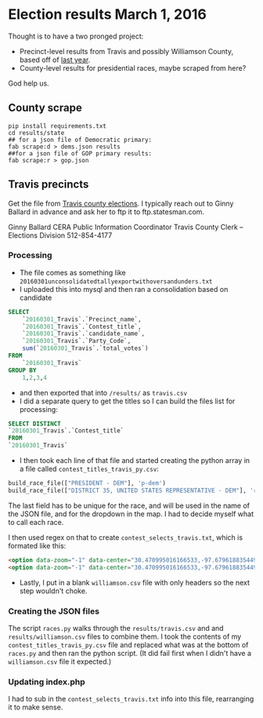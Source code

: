 Election results March 1, 2016
===============================

Thought is to have a two pronged project:

* Precinct-level results from Travis and possibly Williamson County, based off of [last year](http://projects.statesman.com/databases/election-map-20151103/).
* County-level results for presidential races, maybe scraped from here?

God help us.

## County scrape
``` shell
pip install requirements.txt
cd results/state
## for a json file of Democratic primary:
fab scrape:d > dems.json results
##for a json file of GOP primary results:
fab scrape:r > gop.json 
```

## Travis precincts

Get the file from [Travis county elections](elections@traviscoutytx.gov). I typically reach out to Ginny Ballard in advance and ask her to ftp it to ftp.statesman.com.

Ginny Ballard CERA
Public Information Coordinator
Travis County Clerk – Elections Division
512-854-4177

### Processing
* The file comes as something like `20160301unconsolidatedtallyexportwithoversandunders.txt`
* I uploaded this into mysql and then ran a consolidation based on candidate

``` sql
SELECT
    `20160301_Travis`.`Precinct_name`,
    `20160301_Travis`.`Contest_title`,
    `20160301_Travis`.`candidate_name`,
    `20160301_Travis`.`Party_Code`,
    sum(`20160301_Travis`.`total_votes`)
FROM
    `20160301_Travis`
GROUP BY
    1,2,3,4
```

* and then exported that into `/results/` as `travis.csv`
* I did a separate query to get the titles so I can build the files list for processing:

``` sql
SELECT DISTINCT
`20160301_Travis`.`Contest_title`
FROM
`20160301_Travis`
```

* I then took each line of that file and started creating the python array in a file called `contest_titles_travis_py.csv`:

``` python
build_race_file(["PRESIDENT - DEM"], 'p-dem')
build_race_file(["DISTRICT 35, UNITED STATES REPRESENTATIVE - DEM"], 'rd35-dem')
```

The last field has to be unique for the race, and will be used in the name of the JSON file, and for the dropdown in the map. I had to decide myself what to call each race.

I then used regex on that to create `contest_selects_travis.txt`, which is formated like this:

``` html
<option data-zoom="-1" data-center="30.470995016166533,-97.67961883544923" value="p-d">PRESIDENT - DEM</option>
<option data-zoom="-1" data-center="30.470995016166533,-97.67961883544923" value="rd35-d">DISTRICT 35, UNITED STATES REPRESENTATIVE - DEM</option>

```

* Lastly, I put in a blank `williamson.csv` file with only headers so the next step wouldn't choke.

### Creating the JSON files

The script `races.py` walks through the `results/travis.csv` and and `results/williamson.csv` files to combine them. I took the contents of my `contest_titles_travis_py.csv` file and replaced what was at the bottom of `races.py` and then ran the python script. (It did fail first when I didn't have a `williamson.csv` file it expected.)

### Updating index.php

I had to sub in the `contest_selects_travis.txt` info into this file, rearranging it to make sense.


